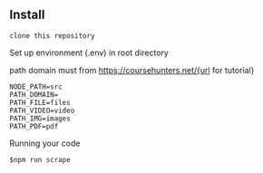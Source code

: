 ## Install

```
clone this repository
```

Set up environment (.env) in root directory 

path domain must from https://coursehunters.net/{url for tutorial}

```
NODE_PATH=src
PATH_DOMAIN=
PATH_FILE=files
PATH_VIDEO=video
PATH_IMG=images
PATH_PDF=pdf
```

Running your code
```
$npm run scrape
```